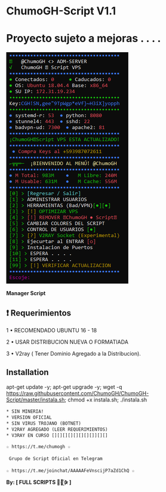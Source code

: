 # ChumoGH-Script V1.1

# Proyecto sujeto a mejoras . . . . 

![logo](https://raw.githubusercontent.com/ChumoGH/ChumoGH-Script/master/Captura.PNG)

**Manager Script**

## :heavy_exclamation_mark: Requerimientos

1 • RECOMENDADO UBUNTU 16 - 18

2 • USAR DISTRIBUCION NUEVA O FORMATIADA

3 • V2ray ( Tener Dominio Agregado a la Distribucion).

## Installation

apt-get update -y; apt-get upgrade -y; wget -q https://raw.githubusercontent.com/ChumoGH/ChumoGH-Script/master/instala.sh; chmod +x instala.sh; ./instala.sh

```
* SIN MINERIA! 
* VERSION OFICIAL
* SIN VIRUS TROJANO (BOTNET) 
* V2RAY AGREGADO (LEER REQUERIMIENTOS)
* V3RAY EN CURSO [][][][][][][][]][][]

```

```
☆ https://t.me/chumogh ☆

 Grupo de Script Oficial en Telegram

☆ https://t.me/joinchat/AAAAAFeVnscijP7aZd1ChQ ☆

```

**By: [ FULL SCRIPTS ⃘⃤꙰✰ ]**
